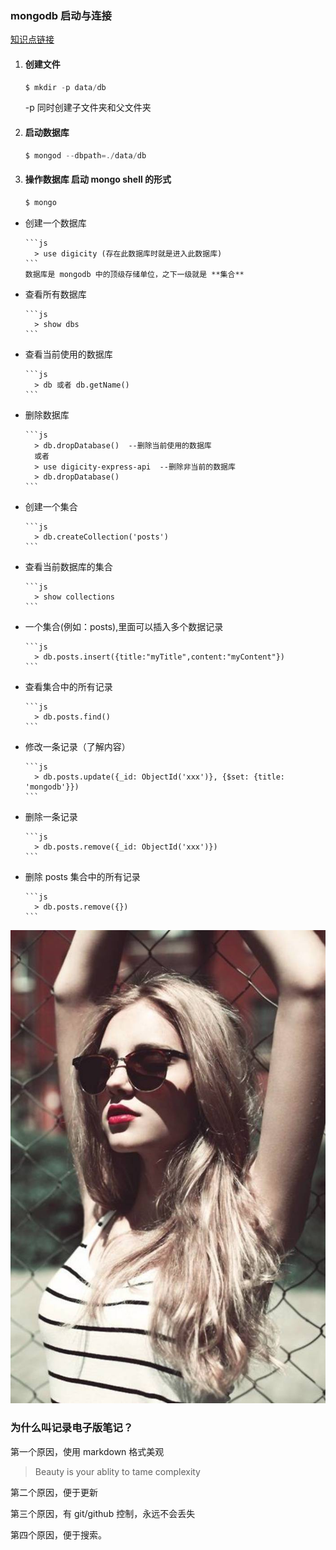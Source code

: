 ### mongodb 启动与连接        
[知识点链接](http://haoqicat.com/react-express-api/2-mongodb)

1. #### 创建文件
    ```js
    $ mkdir -p data/db
    ```
   -p 同时创建子文件夹和父文件夹

2. #### 启动数据库

    ```js
    $ mongod --dbpath=./data/db
    ```

3. #### 操作数据库  启动 mongo shell 的形式
    ```js
    $ mongo
    ```


- 创建一个数据库

      ```js
        > use digicity (存在此数据库时就是进入此数据库)
      ```
      数据库是 mongodb 中的顶级存储单位，之下一级就是 **集合**

- 查看所有数据库

      ```js
        > show dbs
      ```

- 查看当前使用的数据库

      ```js
        > db 或者 db.getName()
      ```

- 删除数据库

      ```js
        > db.dropDatabase()  --删除当前使用的数据库
        或者
        > use digicity-express-api  --删除非当前的数据库
        > db.dropDatabase()
      ```

- 创建一个集合

      ```js
        > db.createCollection('posts')
      ```

- 查看当前数据库的集合

      ```js
        > show collections
      ```

- 一个集合(例如：posts),里面可以插入多个数据记录

      ```js
        > db.posts.insert({title:"myTitle",content:"myContent"})
      ```

- 查看集合中的所有记录

      ```js
        > db.posts.find()
      ```

- 修改一条记录（了解内容）

      ```js
        > db.posts.update({_id: ObjectId('xxx')}, {$set: {title: 'mongodb'}})
      ```

- 删除一条记录

      ```js
        > db.posts.remove({_id: ObjectId('xxx')})
      ```
      
- 删除 posts 集合中的所有记录

      ```js
        > db.posts.remove({})
      ```
      
![](https://github.com/rong12345/request/blob/master/img/001.png?raw=true)


### 为什么叫记录电子版笔记？

第一个原因，使用 markdown 格式美观

>Beauty is your ablity to tame complexity

第二个原因，便于更新

第三个原因，有 git/github 控制，永远不会丢失

第四个原因，便于搜索。
